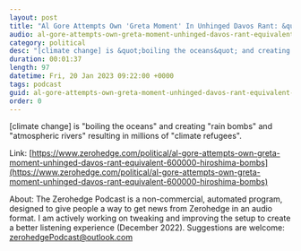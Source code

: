 ```yaml
---
layout: post
title: "Al Gore Attempts Own 'Greta Moment' In Unhinged Davos Rant: &quot;Equivalent Of 600,000 Hiroshima Bombs Daily&quot;"
audio: al-gore-attempts-own-greta-moment-unhinged-davos-rant-equivalent-600000-hiroshima-bombs-1
category: political
desc: "[climate change] is &quot;boiling the oceans&quot; and creating &quot;rain bombs&quot; and &quot;atmospheric rivers&quot; resulting in millions of &quot;climate refugees&quot;."
duration: 00:01:37
length: 97
datetime: Fri, 20 Jan 2023 09:22:00 +0000
tags: podcast
guid: al-gore-attempts-own-greta-moment-unhinged-davos-rant-equivalent-600000-hiroshima-bombs-0
order: 0
---
```

[climate change] is &quot;boiling the oceans&quot; and creating &quot;rain bombs&quot; and &quot;atmospheric rivers&quot; resulting in millions of &quot;climate refugees&quot;.

Link: [https://www.zerohedge.com/political/al-gore-attempts-own-greta-moment-unhinged-davos-rant-equivalent-600000-hiroshima-bombs](https://www.zerohedge.com/political/al-gore-attempts-own-greta-moment-unhinged-davos-rant-equivalent-600000-hiroshima-bombs)

About: The Zerohedge Podcast is a non-commercial, automated program, designed to give people a way to get news from Zerohedge in an audio format.  I am actively working on tweaking and improving the setup to create a better listening experience (December 2022).  Suggestions are welcome: [zerohedgePodcast@outlook.com](mailto:zerohedgePodcast@outlook.com)